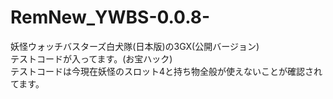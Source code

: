 # RemNew_YWBS-0.0.8-
妖怪ウォッチバスターズ白犬隊(日本版)の3GX(公開バージョン)<br>
テストコードが入ってます。(お宝ハック)<br>
テストコードは今現在妖怪のスロット4と持ち物全般が使えないことが確認されてます。
